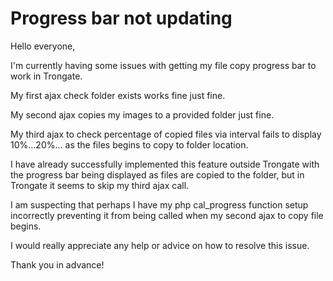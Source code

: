 # Progress bar not updating

Hello everyone,

I'm currently having some issues with getting my file copy progress bar to work in Trongate.

My first ajax check folder exists works fine just fine.

My second ajax copies my images to a provided folder just fine.

My third ajax to check percentage of copied files via interval fails to display 10%...20%... as the files begins to copy to folder location.

I have already successfully implemented this feature outside Trongate with the progress bar being displayed as files are copied to the folder, but in Trongate it seems to skip my third ajax call. 

I am suspecting that perhaps I have my php cal_progress function setup incorrectly preventing it from being called when my second ajax to copy file begins.

I would really appreciate any help or advice on how to resolve this issue.

Thank you in advance!
